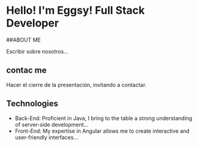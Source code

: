 # Hello! I'm Eggsy! Full Stack Developer

##ABOUT ME

Escribir sobre nosotros...

## contac me

Hacer el cierre de la presentación, invitando a contactar.


## Technologies
- Back-End: Proficient in Java, I bring to the table a strong understanding of server-side development...
- Front-End: My expertise in Angular allows me to create interactive and user-friendly interfaces...